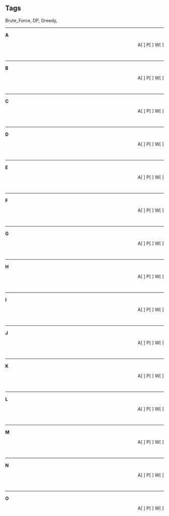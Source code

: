 ## Tags

Brute_Force, DP, Greedy, 

---
**A**
<div style="text-align: right">
A[ ]  P[ ]  W[ ]
</div>

```


```
---
**B**
<div style="text-align: right">
A[ ]  P[ ]  W[ ]
</div>

```


```
---
**C**
<div style="text-align: right">
A[ ]  P[ ]  W[ ]
</div>

```


```
---
**D**
<div style="text-align: right">
A[ ]  P[ ]  W[ ]
</div>

```


```
---
**E**
<div style="text-align: right">
A[ ]  P[ ]  W[ ]
</div>

```


```
---
**F**
<div style="text-align: right">
A[ ]  P[ ]  W[ ]
</div>

```


```
---
**G**
<div style="text-align: right">
A[ ]  P[ ]  W[ ]
</div>

```


```
---
**H**
<div style="text-align: right">
A[ ]  P[ ]  W[ ]
</div>

```


```
---
**I**
<div style="text-align: right">
A[ ]  P[ ]  W[ ]
</div>

```


```
---
**J**
<div style="text-align: right">
A[ ]  P[ ]  W[ ]
</div>

```


```
---
**K**
<div style="text-align: right">
A[ ]  P[ ]  W[ ]
</div>

```


```
---
**L**
<div style="text-align: right">
A[ ]  P[ ]  W[ ]
</div>

```


```
---
**M**
<div style="text-align: right">
A[ ]  P[ ]  W[ ]
</div>

```


```
---
**N**
<div style="text-align: right">
A[ ]  P[ ]  W[ ]
</div>

```


```
---
**O**
<div style="text-align: right">
A[ ]  P[ ]  W[ ]
</div>

```


```